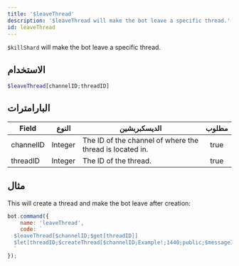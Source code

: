 ```yaml
---
title: '$leaveThread'
description: '$leaveThread will make the bot leave a specific thread.'
id: leaveThread
---
```


`$killShard` will make the bot leave a specific thread.

## الاستخدام

```php
$leaveThread[channelID;threadID]
```

## البارامترات

| Field     | النوع   | الديسكبربشين                                             | مطلوب |
| --------- | ------- | -------------------------------------------------------- |:-----:|
| channelID | Integer | The ID of the channel of where the thread is located in. | true  |
| threadID  | Integer | The ID of the thread.                                    | true  |

## مثال

This will create a thread and make the bot leave after creation:

```javascript
bot.command({
    name: 'leaveThread',
    code: `
  $leaveThread[$channelID;$get[threadID]]
  $let[threadID;$createThread[$channelID;Example!;1440;public;$messageID;true]]
  `
});
```